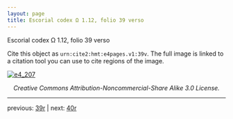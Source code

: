 ```yaml
---
layout: page
title: Escorial codex Ω 1.12, folio 39 verso
---
```


Escorial codex Ω 1.12, folio 39 verso

Cite this object as `urn:cite2:hmt:e4pages.v1:39v`.  The full image is linked to a citation tool you can use to cite regions of the image.

[![e4_207](http://www.homermultitext.org/iipsrv?IIIF=/project/homer/pyramidal/deepzoom/hmt/e4img/2017a/e4_207.tif/full/800,/0/default.jpg)](http://www.homermultitext.org/ict2/?urn=urn:cite2:hmt:e4img.2017a:e4_207) 

<p style="text-align: center; font-style: italic;">Creative Commons Attribution-Noncommercial-Share Alike 3.0 License.</p>

---

previous: [39r](../39r/) | next: [40r](../40r/)